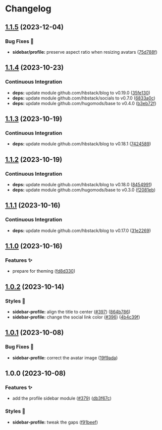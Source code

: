 # Changelog

## [1.1.5](https://github.com/hbstack/blog/compare/modules/sidebar/profile/v1.1.4...modules/sidebar/profile/v1.1.5) (2023-12-04)


### Bug Fixes 🐞

* **sidebar/profile:** preserve aspect ratio when resizing avatars ([75d788f](https://github.com/hbstack/blog/commit/75d788fc314044c2849196ad30bd2cecd3d20d1e))

## [1.1.4](https://github.com/hbstack/blog/compare/modules/sidebar/profile/v1.1.3...modules/sidebar/profile/v1.1.4) (2023-10-23)


### Continuous Integration

* **deps:** update module github.com/hbstack/blog to v0.19.0 ([35fe130](https://github.com/hbstack/blog/commit/35fe130d9ba5e3eadc5f23db3da02bde5351749f))
* **deps:** update module github.com/hbstack/socials to v0.7.0 ([6833a0c](https://github.com/hbstack/blog/commit/6833a0c0bd359f22c1d7b0371184b4f004e50aba))
* **deps:** update module github.com/hugomods/base to v0.4.0 ([b3eb72f](https://github.com/hbstack/blog/commit/b3eb72f554d83435d017d1e14a910b8bcd1bf58a))

## [1.1.3](https://github.com/hbstack/blog/compare/modules/sidebar/profile/v1.1.2...modules/sidebar/profile/v1.1.3) (2023-10-19)


### Continuous Integration

* **deps:** update module github.com/hbstack/blog to v0.18.1 ([7424589](https://github.com/hbstack/blog/commit/7424589a7c50c90858f2df1cac342c890a5a1a0b))

## [1.1.2](https://github.com/hbstack/blog/compare/modules/sidebar/profile/v1.1.1...modules/sidebar/profile/v1.1.2) (2023-10-19)


### Continuous Integration

* **deps:** update module github.com/hbstack/blog to v0.18.0 ([8454991](https://github.com/hbstack/blog/commit/84549916c81e1169ddb29adc93446a7794b6af26))
* **deps:** update module github.com/hugomods/base to v0.3.0 ([f2081eb](https://github.com/hbstack/blog/commit/f2081eb1e0b3f8f607524d7febc533bc35b857fa))

## [1.1.1](https://github.com/hbstack/blog/compare/modules/sidebar/profile/v1.1.0...modules/sidebar/profile/v1.1.1) (2023-10-16)


### Continuous Integration

* **deps:** update module github.com/hbstack/blog to v0.17.0 ([31e2269](https://github.com/hbstack/blog/commit/31e2269889826b3a102fb1ac5ac1a0c09a88d652))

## [1.1.0](https://github.com/hbstack/blog/compare/modules/sidebar/profile/v1.0.2...modules/sidebar/profile/v1.1.0) (2023-10-16)


### Features ✨

* prepare for theming ([fd8d330](https://github.com/hbstack/blog/commit/fd8d3302218dec96344cb13466de270e6a71dc6c))

## [1.0.2](https://github.com/hbstack/blog/compare/modules/sidebar/profile/v1.0.1...modules/sidebar/profile/v1.0.2) (2023-10-14)


### Styles 🎨

* **sidebar-profile:** align the title to center ([#397](https://github.com/hbstack/blog/issues/397)) ([864b786](https://github.com/hbstack/blog/commit/864b7864bcc494751f5d60cfa66711c4762a2503))
* **sidebar-profile:** change the social link color ([#396](https://github.com/hbstack/blog/issues/396)) ([4b4c39f](https://github.com/hbstack/blog/commit/4b4c39f50f505e38682f67c780e37347492b2ca2))

## [1.0.1](https://github.com/hbstack/blog/compare/modules/sidebar/profile/v1.0.0...modules/sidebar/profile/v1.0.1) (2023-10-08)


### Bug Fixes 🐞

* **sidebar-profile:** correct the avatar image ([19f9ada](https://github.com/hbstack/blog/commit/19f9adaea9124d4f0d066edd3f6d6a6b4fc62430))

## 1.0.0 (2023-10-08)


### Features ✨

* add the profile sidebar module ([#379](https://github.com/hbstack/blog/issues/379)) ([db3f67c](https://github.com/hbstack/blog/commit/db3f67c1b43ff5e70ae0b7c2cc97c13c5595492a))


### Styles 🎨

* **sidebar-profile:** tweak the gaps ([f91beef](https://github.com/hbstack/blog/commit/f91beef2d456f570faf7834d06a86acba3b03929))
